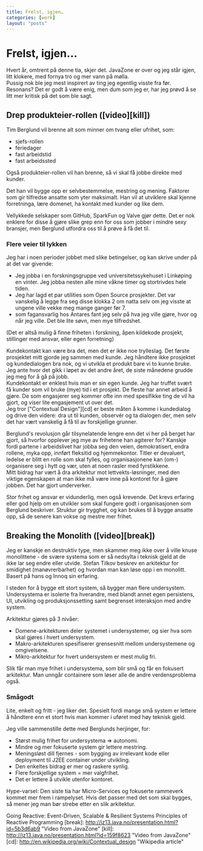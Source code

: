 ```yaml
---
title: Frelst, igjen…
categories: [work]
layout: "posts"
---
```


# Frelst, igjen…
Hvert år, omtrent på denne tia, skjer det. JavaZone er over og jeg står igjen, litt klokere, med fornya tro og mer vann på mølla.  
Pussig nok ble jeg mest inspirert av ting jeg egentlig visste fra før. Resonans? Det er godt å være enig, men dum som jeg er, har jeg prøvd å se litt mer kritisk på det som ble sagt.

## Drep produkteier-rollen ([video][kill])
Tim Berglund vil brenne alt som minner om tvang eller ufrihet, som:

* sjefs-rollen
* feriedager
* fast arbeidstid
* fast arbeidssted

Også produkteier-rollen vil han brenne, så vi skal få jobbe direkte med kunder.

Det han vil bygge opp er selvbestemmelse, mestring og mening. Faktorer som gir tilfredse ansatte som yter maksimalt. Han vil at utviklere skal kjenne forretninga, lære domenet, ha kontakt med kunder og like dem.  

Vellykkede selskaper som GitHub, SparkFun og Valve gjør dette. Det er nok enklere for disse å gjøre slike grep enn for oss som jobber i mindre sexy bransjer, men Berglund utfordra oss til å prøve å få det til.  

### Flere veier til lykken
Jeg har i noen perioder jobbet med slike betingelser, og kan skrive under på at det var givende:

* Jeg jobba i en forskningsgruppe ved universitetssykehuset i Linkøping en vinter. Jeg jobba nesten alle mine våkne timer og stortrivdes hele tiden.
* Jeg har lagd et par utilities som Open Source prosjekter. Det var vanskelig å legge fra seg disse klokka 2 om natta selv om jeg visste at ungene ville vekke meg mange ganger før 7.
* som fagansvarlig hos Antares fant jeg selv på hva jeg ville gjøre, hvor og når jeg ville. Det ble lite søvn, men mye tilfredshet.  

(Det er altså mulig å finne friheten i forskning, åpen kildekode prosjekt, stillinger med ansvar, eller egen forretning)

Kundekontakt kan være bra det, men det er ikke noe trylleslag. Det første prosjektet mitt gjorde jeg sammen med kunde. Jeg håndtere ikke prosjektet og kundedialogen bra nok, og vi utvikla et produkt bare vi to kunne bruke. Jeg ante hvor det gikk i løpet av det andre året, de siste månedene grudde jeg meg for å gå på jobb.  
Kundekontakt er enklest hvis man er sin egen kunde. Jeg har truffet svært få kunder som vil bruke (mye) tid i et prosjekt. De fleste har annet arbeid å gjøre. De som engasjerer seg kommer ofte inn med spesifikke ting de vil ha gjort, og viser lite engasjement ut over det.  
Jeg tror ["Contextual Design"][cd] er beste måten å komme i kundedialog og drive den videre: dra ut til kunden, observér og ta dialogen der, men selv det har vært vanskelig å få til av forskjellige grunner.  

Berglund's revolusjon går tilsynelatende lengre enn det vi her på berget har gjort, så hvorfor opplever jeg mye av frihetene han agiterer for? Kanskje fordi partene i arbeidslivet har jobba seg den veien, demokratisert, endra rollene, myka opp, innført fleksitid og hjemmekontor. Titler er devaluert, ledelse er blitt en rolle som skal fylles, og organisasjonene kan (om-) organisere seg i hytt og vær, uten at noen rasler med fyrstikkene.  
Mitt bidrag har vært å dra arkitektur mot lettvekts-løsninger, med den viktige egenskapen at man ikke må være inne på kontoret for å gjøre jobben. Det har gjort underverker.  

Stor frihet og ansvar er vidunderlig, men også krevende. Det krevs erfaring eller god hjelp om en utvikler som skal fungere godt i organisasjonen som Berglund beskriver. Struktur gir trygghet, og kan brukes til å bygge ansatte opp, så de senere kan vokse og mestre mer frihet.  

## Breaking the Monolith ([video][break])
Jeg er kanskje en destruktiv type, men skammer meg ikke over å ville knuse monolittene - de svære systema som er så nedsylta i teknisk gjeld at de ikke lar seg endre eller utvide. Stefan Tilkov beskrev en arkitektur for smidighet (manøvrerbarhet) og hvordan man kan løse opp i en monolitt. Basert på hans og Innoq sin erfaring.  

I steden for å bygge ett stort system, så bygger man flere undersystem. Undersystema er isolerte fra hverandre, med blandt annet egen persistens, UI, utvikling og produksjonssetting samt begrenset interaksjon med andre system.

Arkitektur gjøres på 3 nivåer:
* Domene-arkitekturen deler systemet i undersystemer, og sier hva som skal gjøres i hvert undersystem.
* Makro-arkitekturen spesifiserer grensesnitt mellom undersystemene og omgivelsene.
* Mikro-arkitektur for hvert undersystem er mest mulig fri.

Slik får man mye frihet i undersystema, som blir små og får en fokusert arkitektur. Man unngår containere som løser alle de andre verdensproblema også.  

### Smågodt
Lite, enkelt og fritt - jeg liker det. Spesielt fordi mange små system er lettere å håndtere enn et stort hvis man kommer i uføret med høy teknisk gjeld.

Jeg ville sammenstille dette med Berglunds herjinger, for:
* Størst mulig frihet for undersystema => autonomi.
* Mindre og mer fokuserte system gir lettere mestring.
* Meningsløst dill fjernes - som bygging av irrelevant kode eller deployment til J2EE container under utvikling.
* Den enkeltes bidrag er mer og raskere synlig.
* Flere forskjellige system = mer valgfrihet.
* Det er lettere å utvikle utenfor kontoret.


Hype-varsel: Den siste tia har Micro-Services og fokuserte rammeverk kommet mer frem i rampelyset. Hvis det passer med det som skal bygges, så mener jeg man bør strebe etter en slik arkitektur.  


Going Reactive: Event-Driven, Scalable & Resilient Systems
Principles of Reactive Programming
  [break]: http://jz13.java.no/presentation.html?id=5b3d6ab9  "Video from JavaZone"
  [kill]: http://jz13.java.no/presentation.html?id=159f8623  "Video from JavaZone"
  [cd]: http://en.wikipedia.org/wiki/Contextual_design  "Wikipedia article"
